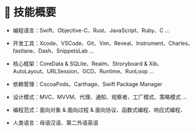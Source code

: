 # 🎯 技能概要

- 编程语言：Swift、Objective-C、Rust、JavaScript、Ruby、C ...

- 开发工具：Xcode、VSCode、Git、Vim、Reveal、Instrument、Charles、fastlane、Dash、SnippetsLab ...

- 核心框架：CoreData & SQLite、Realm、Stroryboard & Xib、AutoLayout、URLSession、GCD、Runtime、RunLoop ...

- 依赖管理：CocoaPods、Carthage、Swift Package Manager

- 设计模式：MVC、MVVM、代理、通知、观察者、工厂模式、策略模式 ...

- 编程范式：面向对象 & 面向过程 & 面向协议、函数式编程、响应式编程、

- 人类语言：母语汉语、第二外语英语
